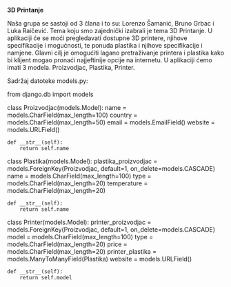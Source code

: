 **3D Printanje**

Naša grupa se sastoji od 3 člana i to su: Lorenzo Šamanić, Bruno Grbac i Luka Raičević.
Tema koju smo zajednički izabrali je tema 3D Printanje.
U aplikaciji će se moći pregledavati dostupne 3D printere, njihove specifikacije i mogućnosti, te ponuda plastika i njihove specifikacije i namjene. Glavni cilj je omogućiti lagano pretraživanje printera i plastika kako bi klijent mogao pronaći najjeftinije opcije na internetu. 
U aplikaciji ćemo imati 3 modela. Proizvodjac, Plastika,  Printer. 

Sadržaj datoteke models.py:

from django.db import models

class Proizvodjac(models.Model):
    name = models.CharField(max_length=100)
    country = models.CharField(max_length=50)
    email = models.EmailField()
    website = models.URLField()

    def __str__(self):
        return self.name

class Plastika(models.Model):
    plastika_proizvodjac = models.ForeignKey(Proizvodjac, default=1, on_delete=models.CASCADE)
    name = models.CharField(max_length=100)
    type = models.CharField(max_length=20)
    temperature = models.CharField(max_length=20)

    def __str__(self):
        return self.name    

class Printer(models.Model):
    printer_proizvodjac = models.ForeignKey(Proizvodjac, default=1, on_delete=models.CASCADE)
    model = models.CharField(max_length=100)
    type = models.CharField(max_length=20)
    price = models.CharField(max_length=20)
    printer_plastika = models.ManyToManyField(Plastika)
    website = models.URLField()

    def __str__(self):
        return self.model
